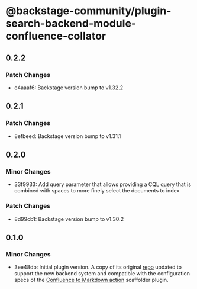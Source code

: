 # @backstage-community/plugin-search-backend-module-confluence-collator

## 0.2.2

### Patch Changes

- e4aaaf6: Backstage version bump to v1.32.2

## 0.2.1

### Patch Changes

- 8efbeed: Backstage version bump to v1.31.1

## 0.2.0

### Minor Changes

- 33f9933: Add query parameter that allows providing a CQL query that is combined with spaces to more finely select the documents to index

### Patch Changes

- 8d99cb1: Backstage version bump to v1.30.2

## 0.1.0

### Minor Changes

- 3ee48db: Initial plugin version. A copy of its original [repo](https://github.com/K-Phoen/backstage-plugin-confluence) updated to support the new backend system and compatible with the configuration specs of the [Confluence to Markdown action](https://github.com/backstage/backstage/tree/master/plugins/scaffolder-backend-module-confluence-to-markdown) scaffolder plugin.
